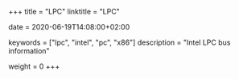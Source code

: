 +++
title = "LPC"
linktitle = "LPC"

date = 2020-06-19T14:08:00+02:00

keywords = ["lpc", "intel", "pc", "x86"]
description = "Intel LPC bus information"

weight = 0
+++
